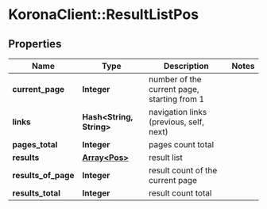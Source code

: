 # KoronaClient::ResultListPos

## Properties
Name | Type | Description | Notes
------------ | ------------- | ------------- | -------------
**current_page** | **Integer** | number of the current page, starting from 1 | 
**links** | **Hash&lt;String, String&gt;** | navigation links (previous, self, next) | 
**pages_total** | **Integer** | pages count total | 
**results** | [**Array&lt;Pos&gt;**](Pos.md) | result list | 
**results_of_page** | **Integer** | result count of the current page | 
**results_total** | **Integer** | result count total | 



